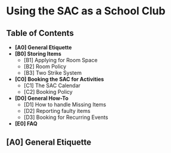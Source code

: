 # Using the SAC as a School Club

## Table of Contents

- **[A0] General Etiquette**
- **[B0] Storing Items**
  - [B1] Applying for Room Space
  - [B2] Room Policy
  - [B3] Two Strike System
- **[C0] Booking the SAC for Activities**
  - [C1] The SAC Calendar
  - [C2] Booking Policy
- **[D0] General How-To**
  - [D1] How to handle Missing Items
  - [D2] Reporting faulty items
  - [D3] Booking for Recurring Events
- **[E0] FAQ**

## [A0] General Etiquette

